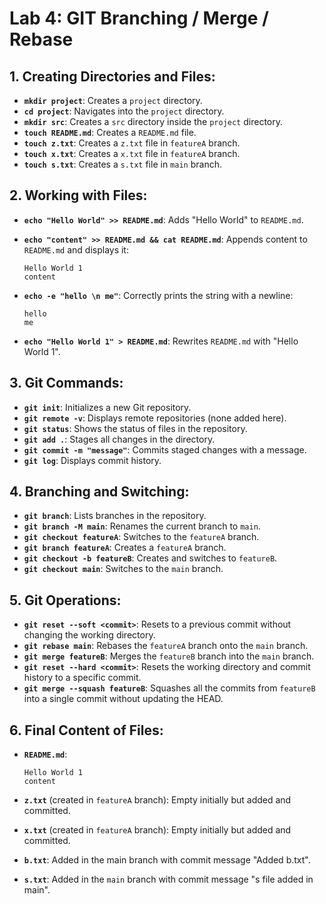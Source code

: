 # **Lab 4: GIT Branching / Merge / Rebase**

## 1. **Creating Directories and Files:**

- **`mkdir project`**: Creates a `project` directory.
- **`cd project`**: Navigates into the `project` directory.
- **`mkdir src`**: Creates a `src` directory inside the `project` directory.
- **`touch README.md`**: Creates a `README.md` file.
- **`touch z.txt`**: Creates a `z.txt` file in `featureA` branch.
- **`touch x.txt`**: Creates a `x.txt` file in `featureA` branch.
- **`touch s.txt`**: Creates a `s.txt` file in `main` branch.

## 2. **Working with Files:**

- **`echo "Hello World" >> README.md`**: Adds "Hello World" to `README.md`.
- **`echo "content" >> README.md && cat README.md`**: Appends content to `README.md` and displays it:
  
  ```
  Hello World 1
  content
  ```
  
- **`echo -e "hello \n me"`**: Correctly prints the string with a newline:
  
  ```
  hello
  me
  ```
  
- **`echo "Hello World 1" > README.md`**: Rewrites `README.md` with "Hello World 1".

## 3. **Git Commands:**

- **`git init`**: Initializes a new Git repository.
- **`git remote -v`**: Displays remote repositories (none added here).
- **`git status`**: Shows the status of files in the repository.
- **`git add .`**: Stages all changes in the directory.
- **`git commit -m "message"`**: Commits staged changes with a message.
- **`git log`**: Displays commit history.

## 4. **Branching and Switching:**

- **`git branch`**: Lists branches in the repository.
- **`git branch -M main`**: Renames the current branch to `main`.
- **`git checkout featureA`**: Switches to the `featureA` branch.
- **`git branch featureA`**: Creates a `featureA` branch.
- **`git checkout -b featureB`**: Creates and switches to `featureB`.
- **`git checkout main`**: Switches to the `main` branch.

## 5. **Git Operations:**

- **`git reset --soft <commit>`**: Resets to a previous commit without changing the working directory.
- **`git rebase main`**: Rebases the `featureA` branch onto the `main` branch.
- **`git merge featureB`**: Merges the `featureB` branch into the `main` branch.
- **`git reset --hard <commit>`**: Resets the working directory and commit history to a specific commit.
- **`git merge --squash featureB`**: Squashes all the commits from `featureB` into a single commit without updating the HEAD.

## 6. **Final Content of Files:**

- **`README.md`**:
  ```
  Hello World 1
  content
  ```
  
- **`z.txt`** (created in `featureA` branch): Empty initially but added and committed.
- **`x.txt`** (created in `featureA` branch): Empty initially but added and committed.
- **`b.txt`**: Added in the main branch with commit message "Added b.txt".
- **`s.txt`**: Added in the `main` branch with commit message "s file added in main".
